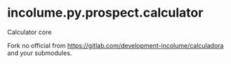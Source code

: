 # incolume.py.prospect.calculator
Calculator core


Fork no official from https://gitlab.com/development-incolume/calculadora and your submodules.

